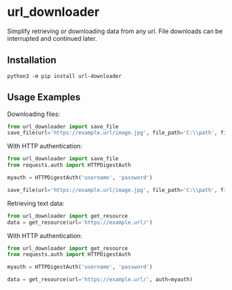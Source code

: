 # url_downloader
Simplify retrieving or downloading data from any url.
File downloads can be interrupted and continued later.

## Installation
`python3 -m pip install url-downloader`

## Usage Examples

Downloading files:
```python
from url_downloader import save_file
save_file(url='https://example.url/image.jpg', file_path='C:\\path', file_name='name.jpg')
```

With HTTP authentication:

```python
from url_downloader import save_file
from requests.auth import HTTPDigestAuth

myauth = HTTPDigestAuth('username', 'password')

save_file(url='https://example.url/image.jpg', file_path='C:\\path', file_name='name.jpg', auth=myauth)
```

Retrieving text data:
```python
from url_downloader import get_resource
data = get_resource(url='https://example.url/')
```

With HTTP authentication:
```python
from url_downloader import get_resource
from requests.auth import HTTPDigestAuth

myauth = HTTPDigestAuth('username', 'password')

data = get_resource(url='https://example.url/', auth=myauth)
```




